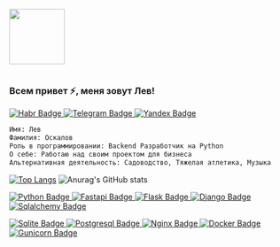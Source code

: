 <div>
  <p>
    <img src="https://github.com/Oskalovlev/LoadProfile/blob/main/warmcoffee.gif?raw=true" width="100"/>
  </p>
  <p>
    <img src="https://komarev.com/ghpvc/?username=Oskalovlev&style=flat-square&color=red" alt=""/>
  </p>
</div>

###  Всем привет ⚡, меня зовут Лев!

<div>
    <a href="https://career.habr.com/oskalovlev">
      <img src="https://img.shields.io/badge/Habr-blue?style=for-the-badge&logo=habr&logoColor=white" alt="Habr Badge"/>
    </a>
    <a href="https://t.me/oskalov">
      <img src="https://img.shields.io/badge/Telegram-blue?style=for-the-badge&logo=telegram&logoColor=white" alt="Telegram Badge"/>
    </a>
    <a href="levoskalov@yandex.ru">
      <img src="https://img.shields.io/badge/levoskalov@yandex.ru-red?style=for-the-badge&logo=yandex&logoColor=white" alt="Yandex Badge"/>
    </a>
</div>

```python
Имя: Лев
Фамилия: Оскалов
Роль в программировании: Backend Разработчик на Python
О себе: Работаю над своим проектом для бизнеса
Альтернативная деятельность: Садоводство, Тяжелая атлетика, Музыка
```
[![Top Langs](https://github-readme-stats-git-masterrstaa-rickstaa.vercel.app/api/top-langs/?username=Oskalovlev&layout=compact&theme=gruvbox)](https://github.com/Oskalovlev/github-readme-stats)
![Anurag's GitHub stats](https://github-readme-stats.vercel.app/api?username=Oskalovlev&show_icons=true&theme=gruvbox)

<p align="left">
  <a href="https://www.python.org/">
    <img src="https://img.shields.io/badge/python-yellow?style=for-the-badge&logo=python&logoColor=blue" alt="Python Badge"/>
  </a>
  <a href="https://fastapi.tiangolo.com/">
    <img src="https://img.shields.io/badge/fastapi-teal?style=for-the-badge&logo=python&logoColor=white" alt="Fastapi Badge"/>
  </a>
  <a href="https://flask.palletsprojects.com/">
    <img src="https://img.shields.io/badge/flask-grey?style=for-the-badge&logo=flask&logoColor=white" alt="Flask Badge"/>
  </a>
  <a href="https://www.djangoproject.com//">
   <img src="https://img.shields.io/badge/django-forestgreen?style=for-the-badge&logo=django&logoColor=white" alt="Django Badge"/>
  </a>
  <a href="https://www.sqlalchemy.org/"> 
    <img src="https://img.shields.io/badge/sqlalchemy-red?style=for-the-badge&logo=sqlalchemy&logoColor=white" alt="Sqlalchemy Badge"/>
  </a>
</p>

<p align="left">
  <a href="https://www.sqlite.org/" target="_blank" rel="noreferrer"> 
    <img src="https://img.shields.io/badge/sqlite-blue?style=for-the-badge&logo=sqlite&logoColor=white" alt="Sqlite Badge"/>
  </a>
  <a href="https://www.postgresql.org/" target="_blank" rel="noreferrer">
    <img src="https://img.shields.io/badge/postgresql-blue?style=for-the-badge&logo=postgresql&logoColor=white" alt="Postgresql Badge"/>
  </a>
  <a href="https://www.nginx.com/" target="_blank" rel="noreferrer">
    <img src="https://img.shields.io/badge/nginx-seagreen?style=for-the-badge&logo=nginx&logoColor=white" alt="Nginx Badge"/>
  </a>
  <a href="https://www.docker.com/" target="_blank" rel="noreferrer">
    <img src="https://img.shields.io/badge/docker-blue?style=for-the-badge&logo=docker&logoColor=white" alt="Docker Badge"/>
  </a>
  <a href="https://gunicorn.org/" target="_blank" rel="noreferrer">
    <img src="https://img.shields.io/badge/gunicorn-olive?style=for-the-badge&logo=gunicorn&logoColor=white" alt="Gunicorn Badge"/>
  </a>
</p>
